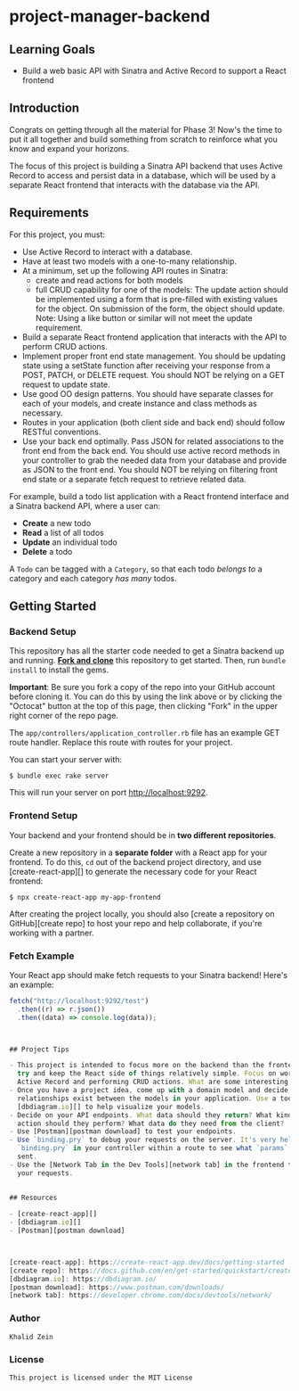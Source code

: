 # project-manager-backend

## Learning Goals
<ul>
  <li>Build a web basic API with Sinatra and Active Record to support a React frontend</li>
</ul>

  
## Introduction


Congrats on getting through all the material for Phase 3! Now's the time to put it all together and build something from scratch to reinforce what you know and expand your horizons.


The focus of this project is building a Sinatra API backend that uses Active Record to access and persist data in a database, which will be used by a separate React frontend that interacts with the database via the API.



## Requirements
For this project, you must:

<ul>
  <li>Use Active Record to interact with a database.</li>
  <li>Have at least two models with a one-to-many relationship.</li>
  <li>At a minimum, set up the following API routes in Sinatra:
   <ul>
     <li>create and read actions for both models</li>
     <li>full CRUD capability for one of the models: The update action should be implemented using a form  that is pre-filled with existing values for the object. On submission of the form, the object should update. Note: Using a like button or similar will not meet the update requirement.</li>
    </ul>
  </li>
  <li>Build a separate React frontend application that interacts with the API to perform CRUD actions.</li>
  <li>Implement proper front end state management. You should be updating state using a setState function after receiving your response from a POST, PATCH, or DELETE request. You should NOT be relying on a GET request to update state.</li>
  <li>Use good OO design patterns. You should have separate classes for each of your models, and create instance and class methods as necessary.</li>
  <li>Routes in your application (both client side and back end) should follow RESTful conventions.</li>
  <li>Use your back end optimally. Pass JSON for related associations to the front end from the back end. You should use active record methods in your controller to grab the needed data from your database and provide as JSON to the front end. You should NOT be relying on filtering front end state or a separate fetch request to retrieve related data.</li>
</ul>

For example, build a todo list application with a React frontend interface and a Sinatra backend API, where a user can:


- **Create** a new todo
- **Read** a list of all todos
- **Update** an individual todo
- **Delete** a todo


A `Todo` can be tagged with a `Category`, so that each todo _belongs to_ a
category and each category _has many_ todos.


## Getting Started


### Backend Setup

This repository has all the starter code needed to get a Sinatra backend up and
running. [**Fork and clone**][fork link] this repository to get started. Then, run
`bundle install` to install the gems.

**Important**: Be sure you fork a copy of the repo into your GitHub account
before cloning it. You can do this by using the link above or by clicking the
"Octocat" button at the top of this page, then clicking "Fork" in the upper
right corner of the repo page.


[fork link]: https://github.com/learn-co-curriculum/phase-3-sinatra-react-project/fork


The `app/controllers/application_controller.rb` file has an example GET route
handler. Replace this route with routes for your project.


You can start your server with:


```console
$ bundle exec rake server
```

This will run your server on port
[http://localhost:9292](http://localhost:9292).

### Frontend Setup

Your backend and your frontend should be in **two different repositories**.

Create a new repository in a **separate folder** with a React app for your
frontend. To do this, `cd` out of the backend project directory, and use
[create-react-app][] to generate the necessary code for your React frontend:



```console
$ npx create-react-app my-app-frontend
```

After creating the project locally, you should also
[create a repository on GitHub][create repo] to host your repo and help
collaborate, if you're working with a partner.

### Fetch Example

Your React app should make fetch requests to your Sinatra backend! Here's an
example:

```js
fetch("http://localhost:9292/test")
  .then((r) => r.json())
  .then((data) => console.log(data));



## Project Tips

- This project is intended to focus more on the backend than the frontend, so
  try and keep the React side of things relatively simple. Focus on working with
  Active Record and performing CRUD actions. What are some interesting queries you can write? What kinds of questions can you ask of your data?
- Once you have a project idea, come up with a domain model and decide what
  relationships exist between the models in your application. Use a tool like
  [dbdiagram.io][] to help visualize your models.
- Decide on your API endpoints. What data should they return? What kind of CRUD
  action should they perform? What data do they need from the client?
- Use [Postman][postman download] to test your endpoints.
- Use `binding.pry` to debug your requests on the server. It's very helpful to use a
  `binding.pry` in your controller within a route to see what `params` are being
  sent.
- Use the [Network Tab in the Dev Tools][network tab] in the frontend to debug
  your requests.
  
  
## Resources

- [create-react-app][]
- [dbdiagram.io][]
- [Postman][postman download]



[create-react-app]: https://create-react-app.dev/docs/getting-started
[create repo]: https://docs.github.com/en/get-started/quickstart/create-a-repo
[dbdiagram.io]: https://dbdiagram.io/
[postman download]: https://www.postman.com/downloads/
[network tab]: https://developer.chrome.com/docs/devtools/network/

```
### Author
    Khalid Zein


### License
    This project is licensed under the MIT License
